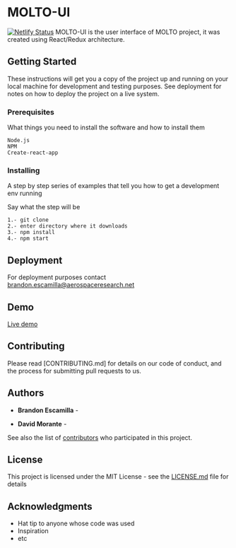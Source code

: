 # MOLTO-UI
[![Netlify Status](https://api.netlify.com/api/v1/badges/f9de1372-6e5d-47d2-87e5-7818778129f6/deploy-status)](https://app.netlify.com/sites/molto/deploys)
MOLTO-UI is the user interface of MOLTO project, it was created using React/Redux architecture. 

## Getting Started

These instructions will get you a copy of the project up and running on your local machine for development and testing purposes. See deployment for notes on how to deploy the project on a live system.

### Prerequisites

What things you need to install the software and how to install them

```
Node.js
NPM
Create-react-app
```

### Installing

A step by step series of examples that tell you how to get a development env running

Say what the step will be

```
1.- git clone
2.- enter directory where it downloads
3.- npm install
4.- npm start
```

## Deployment

For deployment purposes contact brandon.escamilla@aerospaceresearch.net

## Demo 

[Live demo](https://molto.netlify.com)

## Contributing

Please read [CONTRIBUTING.md] for details on our code of conduct, and the process for submitting pull requests to us.

## Authors

* **Brandon Escamilla** -

* **David Morante** - 

See also the list of [contributors](https://github.com/your/project/contributors) who participated in this project.

## License

This project is licensed under the MIT License - see the [LICENSE.md](LICENSE.md) file for details

## Acknowledgments

* Hat tip to anyone whose code was used
* Inspiration
* etc
